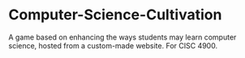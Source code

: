 # Computer-Science-Cultivation
A game based on enhancing the ways students may learn computer science, hosted from a custom-made website. For CISC 4900.
